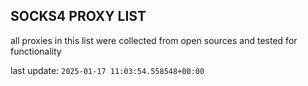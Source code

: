 ## SOCKS4 PROXY LIST

all proxies in this list were collected from open sources and tested for functionality

last update: `2025-01-17 11:03:54.558548+00:00`
